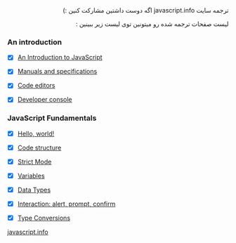 

<div dir="auto">
               ترجمه سایت javascript.info اگه دوست داشتین مشارکت کنین :)
               

لیست صفحات ترجمه شده رو میتونین توی لیست زیر ببینین :‌
 

</div>

### An introduction

- [x] [An Introduction to JavaScript](https://mmasoudih.github.io/javascript.info/part-one-introduction/0-An_Introduction_to_JavaScript/)

- [x] [Manuals and specifications](https://mmasoudih.github.io/javascript.info/part-one-introduction/1-Manuals_Specifications/)

- [x] [Code editors](https://mmasoudih.github.io/javascript.info/part-one-introduction/2-Code_Editors/)

- [x] [Developer console](https://mmasoudih.github.io/javascript.info/part-one-introduction/3-Developer_Console/)


### JavaScript Fundamentals

- [x] [Hello, world!](https://mmasoudih.github.io/javascript.info/part-two-javascript-fundamentals/hello_world/)

- [x] [Code structure](https://mmasoudih.github.io/javascript.info/part-two-javascript-fundamentals/structure/)

- [x] [Strict Mode](https://mmasoudih.github.io/javascript.info/part-two-javascript-fundamentals/use_strict/)

- [x] [Variables](https://mmasoudih.github.io/javascript.info/part-two-javascript-fundamentals/variables/)

- [x] [Data Types](https://mmasoudih.github.io/javascript.info/part-two-javascript-fundamentals/data-types/)

- [x] [Interaction: alert, prompt, confirm](https://mmasoudih.github.io/javascript.info/part-two-javascript-fundamentals/alert-prompt-confirm/)

- [x] [Type Conversions](https://mmasoudih.github.io/javascript.info/part-two-javascript-fundamentals/type-conversions/)

[javascript.info](https://javascript.info)


